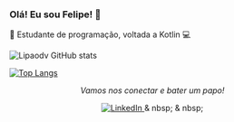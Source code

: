 ### Olá! Eu sou Felipe! 👋

🧠 Estudante de programação, voltada a Kotlin 💻

![Lipaodv GitHub stats](https://github-readme-stats.vercel.app/api?username=Lipaodev&show_icons=true&theme=dark)

[![Top Langs](https://github-readme-stats.vercel.app/api/top-langs/?username=Lipaodev&layout=compact)](https://github.com/Lipaodev/github-readme-stats)

<p align = "center"> 
  <i> Vamos nos conectar e bater um papo!   </i>
  </p>
  
<p align = "center">
  <a href="https://www.linkedin.com/in/felipe-alvees/"> <img src = "https://github.com/Quadrified/Quadrified/blob/master/assets/my_svgs/linkedin.svg" largura = "30px" alt = "LinkedIn"> </a> & nbsp; & nbsp;



<!--
**Lipaodev/Lipaodev** is a ✨ _special_ ✨ repository because its `README.md` (this file) appears on your GitHub profile.

Here are some ideas to get you started:

- 🔭 I’m currently working on ...
- 🌱 I’m currently learning ...
- 👯 I’m looking to collaborate on ...
- 🤔 I’m looking for help with ...
- 💬 Ask me about ...
- 📫 How to reach me: ...
- 😄 Pronouns: ...
- ⚡ Fun fact: ...
-->
